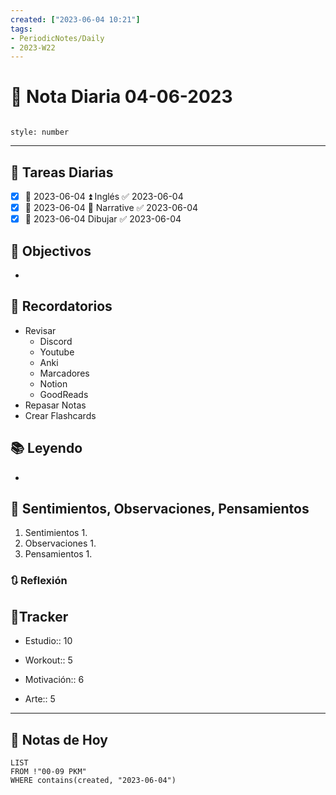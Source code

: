 ```yaml
---
created: ["2023-06-04 10:21"]
tags:
- PeriodicNotes/Daily
- 2023-W22
---
```


# 📅 Nota Diaria 04-06-2023
```toc

style: number

```

---
## 🔷 Tareas Diarias
- [x] 📅 2023-06-04 ⏫ Inglés ✅ 2023-06-04
- [x] 📅 2023-06-04 🔼 Narrative ✅ 2023-06-04
- [x] 📅 2023-06-04 Dibujar ✅ 2023-06-04

## 🎯 Objectivos
- 
## 📕 Recordatorios
- Revisar
	- Discord
	- Youtube
	- Anki
	- Marcadores
	- Notion
	- GoodReads
- Repasar Notas
- Crear Flashcards

## 📚 Leyendo
- 
## 💬 Sentimientos, Observaciones, Pensamientos 
1. Sentimientos
	1. 
2. Observaciones
	1. 
3. Pensamientos
	1. 
### 🔃 Reflexión

## 🔷Tracker

- Estudio:: 10

- Workout:: 5

- Motivación:: 6

- Arte:: 5
---

## 📅 Notas de Hoy
```dataview
LIST 
FROM !"00-09 PKM" 
WHERE contains(created, "2023-06-04")
```